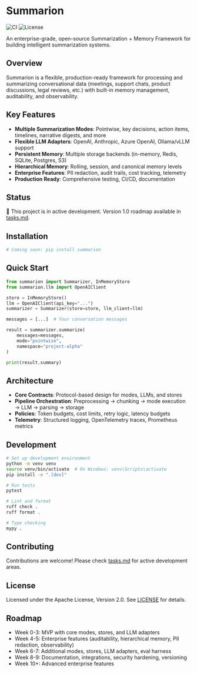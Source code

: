 # Summarion

![CI](https://github.com/summarion/summarion/actions/workflows/ci.yml/badge.svg)
![License](https://img.shields.io/badge/license-Apache%202.0-blue.svg)

An enterprise-grade, open-source Summarization + Memory Framework for building intelligent summarization systems.

## Overview

Summarion is a flexible, production-ready framework for processing and summarizing conversational data (meetings, support chats, product discussions, legal reviews, etc.) with built-in memory management, auditability, and observability.

## Key Features

- **Multiple Summarization Modes**: Pointwise, key decisions, action items, timelines, narrative digests, and more
- **Flexible LLM Adapters**: OpenAI, Anthropic, Azure OpenAI, Ollama/vLLM support
- **Persistent Memory**: Multiple storage backends (in-memory, Redis, SQLite, Postgres, S3)
- **Hierarchical Memory**: Rolling, session, and canonical memory levels
- **Enterprise Features**: PII redaction, audit trails, cost tracking, telemetry
- **Production Ready**: Comprehensive testing, CI/CD, documentation

## Status

🚧 This project is in active development. Version 1.0 roadmap available in [tasks.md](tasks.md).

## Installation

```bash
# Coming soon: pip install summarion
```

## Quick Start

```python
from summarion import Summarizer, InMemoryStore
from summarion.llm import OpenAIClient

store = InMemoryStore()
llm = OpenAIClient(api_key="...")
summarizer = Summarizer(store=store, llm_client=llm)

messages = [...]  # Your conversation messages

result = summarizer.summarize(
    messages=messages,
    mode="pointwise",
    namespace="project-alpha"
)

print(result.summary)
```

## Architecture

- **Core Contracts**: Protocol-based design for modes, LLMs, and stores
- **Pipeline Orchestration**: Preprocessing → chunking → mode execution → LLM → parsing → storage
- **Policies**: Token budgets, cost limits, retry logic, latency budgets
- **Telemetry**: Structured logging, OpenTelemetry traces, Prometheus metrics

## Development

```bash
# Set up development environment
python -m venv venv
source venv/bin/activate  # On Windows: venv\Scripts\activate
pip install -e ".[dev]"

# Run tests
pytest

# Lint and format
ruff check .
ruff format .

# Type checking
mypy .
```

## Contributing

Contributions are welcome! Please check [tasks.md](tasks.md) for active development areas.

## License

Licensed under the Apache License, Version 2.0. See [LICENSE](LICENSE) for details.

## Roadmap

- Week 0-3: MVP with core modes, stores, and LLM adapters
- Week 4-5: Enterprise features (auditability, hierarchical memory, PII redaction, observability)
- Week 6-7: Additional modes, stores, LLM adapters, eval harness
- Week 8-9: Documentation, integrations, security hardening, versioning
- Week 10+: Advanced enterprise features

